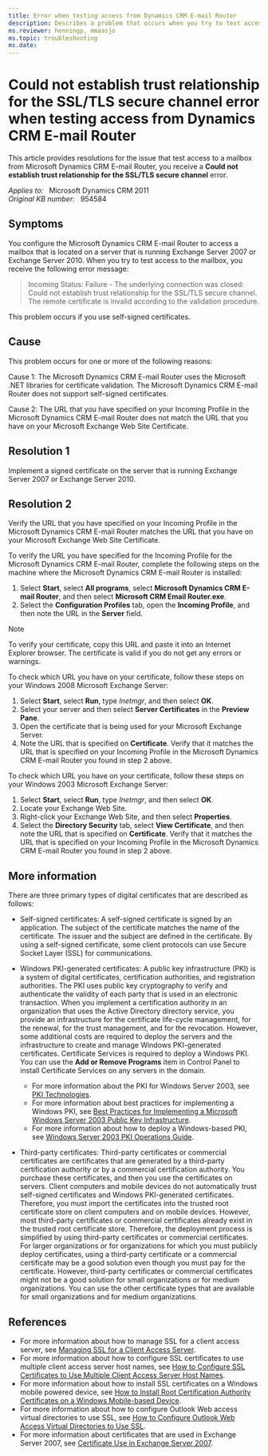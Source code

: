 ```yaml
---
title: Error when testing access from Dynamics CRM E-mail Router
description: Describes a problem that occurs when you try to test access from the Microsoft Dynamics CRM E-mail Router. A resolution is provided.
ms.reviewer: henningp, mmaasjo
ms.topic: troubleshooting
ms.date: 
---
```

# Could not establish trust relationship for the SSL/TLS secure channel error when testing access from Dynamics CRM E-mail Router

This article provides resolutions for the issue that test access to a mailbox from Microsoft Dynamics CRM E-mail Router, you receive a **Could not establish trust relationship for the SSL/TLS secure channel** error.

_Applies to:_ &nbsp; Microsoft Dynamics CRM 2011  
_Original KB number:_ &nbsp; 954584

## Symptoms

You configure the Microsoft Dynamics CRM E-mail Router to access a mailbox that is located on a server that is running Exchange Server 2007 or Exchange Server 2010. When you try to test access to the mailbox, you receive the following error message:

> Incoming Status: Failure - The underlying connection was closed: Could not establish trust relationship for the SSL/TLS secure channel. The remote certificate is invalid according to the validation procedure.

This problem occurs if you use self-signed certificates.

## Cause

This problem occurs for one or more of the following reasons:

Cause 1: The Microsoft Dynamics CRM E-mail Router uses the Microsoft .NET libraries for certificate validation. The Microsoft Dynamics CRM E-mail Router does not support self-signed certificates.

Cause 2: The URL that you have specified on your Incoming Profile in the Microsoft Dynamics CRM E-mail Router does not match the URL that you have on your Microsoft Exchange Web Site Certificate.

## Resolution 1

Implement a signed certificate on the server that is running Exchange Server 2007 or Exchange Server 2010.

## Resolution 2

Verify the URL that you have specified on your Incoming Profile in the Microsoft Dynamics CRM E-mail Router matches the URL that you have on your Microsoft Exchange Web Site Certificate.

To verify the URL you have specified for the Incoming Profile for the Microsoft Dynamics CRM E-mail Router, complete the following steps on the machine where the Microsoft Dynamics CRM E-mail Router is installed:

1. Select **Start**, select **All programs**, select **Microsoft Dynamics CRM E-mail Router**, and then select **Microsoft CRM Email Router.exe**.
2. Select the **Configuration Profiles** tab, open the **Incoming Profile**, and then note the URL in the **Server** field.

> [!NOTE]
> To verify your certificate, copy this URL and paste it into an Internet Explorer browser. The certificate is valid if you do not get any errors or warnings.

To check which URL you have on your certificate, follow these steps on your Windows 2008 Microsoft Exchange Server:

1. Select **Start**, select **Run**, type *Inetmgr*, and then select **OK**.
2. Select your server and then select **Server Certificates** in the **Preview Pane**.
3. Open the certificate that is being used for your Microsoft Exchange Server.
4. Note the URL that is specified on **Certificate**. Verify that it matches the URL that is specified on your Incoming Profile in the Microsoft Dynamics CRM E-mail Router you found in step 2 above.

To check which URL you have on your certificate, follow these steps on your Windows 2003 Microsoft Exchange Server:

1. Select **Start**, select **Run**, type *Inetmgr*, and then select **OK**.
2. Locate your Exchange Web Site.
3. Right-click your Exchange Web Site, and then select **Properties**.
4. Select the **Directory Security** tab, select **View Certificate**, and then note the URL that is specified on **Certificate**. Verify that it matches the URL that is specified on your Incoming Profile in the Microsoft Dynamics CRM E-mail Router you found in step 2 above.

## More information

There are three primary types of digital certificates that are described as follows:

- Self-signed certificates: A self-signed certificate is signed by an application. The subject of the certificate matches the name of the certificate. The issuer and the subject are defined in the certificate. By using a self-signed certificate, some client protocols can use Secure Socket Layer (SSL) for communications.
- Windows PKI-generated certificates: A public key infrastructure (PKI) is a system of digital certificates, certification authorities, and registration authorities. The PKI uses public key cryptography to verify and authenticate the validity of each party that is used in an electronic transaction. When you implement a certification authority in an organization that uses the Active Directory directory service, you provide an infrastructure for the certificate life-cycle management, for the renewal, for the trust management, and for the revocation. However, some additional costs are required to deploy the servers and the infrastructure to create and manage Windows PKI-generated certificates. Certificate Services is required to deploy a Windows PKI. You can use the **Add or Remove Programs** item in Control Panel to install Certificate Services on any servers in the domain.

  - For more information about the PKI for Windows Server 2003, see [PKI Technologies](/previous-versions/windows/it-pro/windows-server-2003/cc779826(v=ws.10)).
  - For more information about best practices for implementing a Windows PKI, see [Best Practices for Implementing a Microsoft Windows Server 2003 Public Key Infrastructure](/previous-versions/windows/it-pro/windows-server-2003/cc772670(v=ws.10)).
  - For more information about how to deploy a Windows-based PKI, see [Windows Server 2003 PKI Operations Guide](/previous-versions/windows/it-pro/windows-server-2003/cc787594(v=ws.10)).

- Third-party certificates: Third-party certificates or commercial certificates are certificates that are generated by a third-party certification authority or by a commercial certification authority. You purchase these certificates, and then you use the certificates on servers. Client computers and mobile devices do not automatically trust self-signed certificates and Windows PKI-generated certificates. Therefore, you must import the certificates into the trusted root certificate store on client computers and on mobile devices. However, most third-party certificates or commercial certificates already exist in the trusted root certificate store. Therefore, the deployment process is simplified by using third-party certificates or commercial certificates. For larger organizations or for organizations for which you must publicly deploy certificates, using a third-party certificate or a commercial certificate may be a good solution even though you must pay for the certificate. However, third-party certificates or commercial certificates might not be a good solution for small organizations or for medium organizations. You can use the other certificate types that are available for small organizations and for medium organizations.

## References

- For more information about how to manage SSL for a client access server, see [Managing SSL for a Client Access Server](/previous-versions/office/exchange-server-2007/bb310795(v=exchg.80)).
- For more information about how to configure SSL certificates to use multiple client access server host names, see [How to Configure SSL Certificates to Use Multiple Client Access Server Host Names](/previous-versions/office/exchange-server-2007/aa995942(v=exchg.80)).
- For more information about how to install SSL certificates on a Windows mobile powered device, see [How to Install Root Certification Authority Certificates on a Windows Mobile-based Device](/previous-versions/office/exchange-server-2007/aa997575(v=exchg.80)).
- For more information about how to configure Outlook Web access virtual directories to use SSL, see [How to Configure Outlook Web Access Virtual Directories to Use SSL](/previous-versions/office/exchange-server-2007/bb123583(v=exchg.80)).
- For more information about certificates that are used in Exchange Server 2007, see [Certificate Use in Exchange Server 2007](/previous-versions/office/exchange-server-2007/bb851505(v=exchg.80)).
